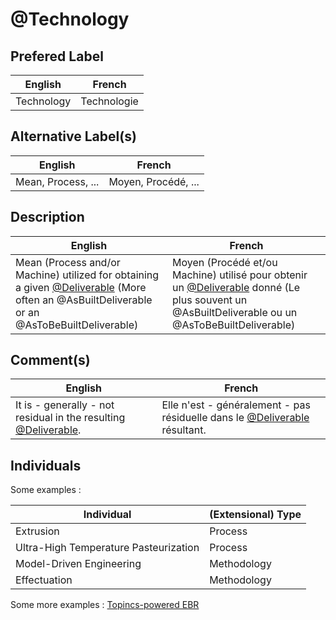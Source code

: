 @Technology
==

Prefered Label
-
<table>
    <thead>
        <tr>
            <th>English</th>
            <th>French</th>
        </tr>
    </thead>
    <tbody>
        <tr>
            <td>Technology</td>
            <td>Technologie</td>
        </tr>
    </tbody>
</table>

Alternative Label(s)
-
<table>
    <thead>
        <tr>
            <th>English</th>
            <th>French</th>
        </tr>
    </thead>
    <tbody>
        <tr>
            <td>Mean, Process, ...</td>
            <td>Moyen, Procédé, ...</td>
        </tr>
    </tbody>
</table>

Description
-
<table>
    <thead>
        <tr>
            <th>English</th>
            <th>French</th>
        </tr>
    </thead>
    <tbody>
        <tr>
            <td>Mean (Process and/or Machine) utilized for obtaining a given <a href="https://github.com/iPlumb3r/EcosystemMappingModel/blob/master/1_Semantic/Conceptionary/%40Deliverable.md">@Deliverable</a> (More often an @AsBuiltDeliverable or an @AsToBeBuiltDeliverable)</td>
            <td>Moyen (Procédé et/ou Machine) utilisé pour obtenir un <a href="https://github.com/iPlumb3r/EcosystemMappingModel/blob/master/1_Semantic/Conceptionary/%40Deliverable.md">@Deliverable</a> donné (Le plus souvent un @AsBuiltDeliverable ou un  @AsToBeBuiltDeliverable)</td>
        </tr>
    </tbody>
</table>

Comment(s)
-
<table>
    <thead>
        <tr>
            <th>English</th>
            <th>French</th>
        </tr>
    </thead>
    <tbody>
        <tr>
            <td>It is - generally - not residual in the resulting <a href="https://github.com/iPlumb3r/EcosystemMappingModel/blob/master/1_Semantic/Conceptionary/%40Deliverable.md">@Deliverable</a>.</td>
            <td>Elle n'est - généralement - pas résiduelle dans le  <a href="https://github.com/iPlumb3r/EcosystemMappingModel/blob/master/1_Semantic/Conceptionary/%40Deliverable.md">@Deliverable</a> résultant.</td>
        </tr>
    </tbody>
</table>

Individuals
-


Some examples : 
<table>
    <thead>
        <tr>
            <th>Individual</th>
            <th>(Extensional) Type</th>
        </tr>
    </thead>
    <tbody>
        <tr>
            <td>Extrusion</td>
            <td>Process</td>
        </tr>
        <tr>
            <td>Ultra-High Temperature Pasteurization</td>
            <td>Process</td>
        </tr>
        <tr>
            <td>Model-Driven Engineering</td>
            <td>Methodology</td>
        </tr>
        <tr>
            <td>Effectuation</td>
            <td>Methodology</td>
        </tr>
    </tbody>
</table>

Some more examples : <a href="https://www.topincs.com/EntangledBootstrap/1221">Topincs-powered EBR</a>
